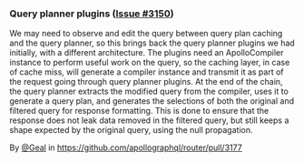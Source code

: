 ### Query planner plugins ([Issue #3150](https://github.com/apollographql/router/issues/3150))

We may need to observe and edit the query between query plan caching and the query planner, so this brings back the query planner plugins we had initially, with a different architecture.
The plugins need an ApolloCompiler instance to perform useful work on the query, so the caching layer, in case of cache miss, will generate a compiler instance and transmit it as part of the request going through query planner plugins. At the end of the chain, the query planner extracts the modified query from the compiler, uses it to generate a query plan, and generates the selections of both the original and filtered query for response formatting. This is done to ensure that the response does not leak data removed in the filtered query, but still keeps a shape expected by the original query, using the null propagation.

By [@Geal](https://github.com/Geal) in https://github.com/apollographql/router/pull/3177